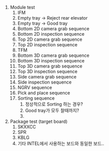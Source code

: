 1. Module test
	1. IFM
	2. Empty tray -> Reject rear elevator
	3. Empty tray -> Good tray
	4. Bottom 2D camera grab sequence
	5. Bottom 2D inspection sequence
	6. Top 2D camera grab sequence
	7. Top 2D inspection sequence
	8. TFM
	9. Bottom 3D camera grab sequence
	10. Bottom 3D inspection sequence
	11. Top 3D camera grab sequence
	12. Top 3D inspection sequence
	13. Side camera grab sequence
	14. Side inspection sequence
	15. NGRV sequence
	16. Pick and place sequence
	17. Sorting sequence
		1. 정상적으로 Sorting 하는 경우?
		2. Good tray가 모두 찰때까지?
		3. 
2. Package test (target board)
	1. SKXXCC
	2. SPR
	3. KBLG
	4. 기타 INTEL에서 사용하는 보드와 동일한 보드..

